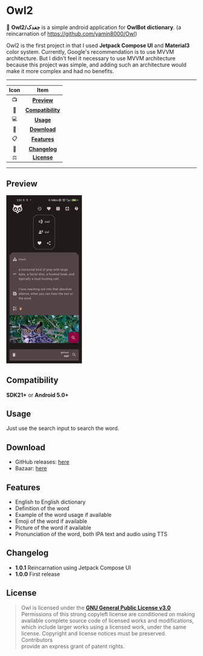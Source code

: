 # Owl2

🦉 **Owl2/جغدک** is a simple android application for **OwlBot dictionary**. (a reincarnation
of https://github.com/yamin8000/Owl)

Owl2 is the first project in that I used **Jetpack Compose UI** and **Material3** color system.
Currently, Google's recommendation is to use MVVM architecture. But I didn't feel it necessary to
use MVVM architecture because this project was simple, and adding such an architecture would make it
more complex and had no benefits.

---

| Icon |                Item                 |
|:----:|:-----------------------------------:|
|  📺  |       [**Preview**](#Preview)       |
|  📱  | [**Compatibility**](#Compatibility) |
|  💻  |         [**Usage**](#Usage)         |
|  📩  |      [**Download**](#Download)      |
|  📋  |      [**Features**](#Features)      |
|  🧾  |     [**Changelog**](#Changelog)     |
|  ⚖️  |       [**License**](#License)       |

---

## Preview

<img src="./screenshots/1.0.1/Screenshot_2022-08-24-02-51-48-048_io.github.yamin8000.owl.jpg" alt="preview" width="200"/>

## Compatibility

**SDK21+** or **Android 5.0+**

## Usage

Just use the search input to search the word.

## Download

- GitHub releases: [here](https://github.com/yamin8000/Owl2/releases)
- Bazaar: [here](https://cafebazaar.ir/app/io.github.yamin8000.owl)

## Features

- English to English dictionary
- Definition of the word
- Example of the word usage if available
- Emoji of the word if available
- Picture of the word if available
- Pronunciation of the word, both IPA text and audio using TTS

## Changelog

- **1.0.1** Reincarnation using Jetpack Compose UI
- **1.0.0** First release

## License

> Owl is licensed under the **[GNU General Public License v3.0](./LICENSE)**  
> Permissions of this strong copyleft license are conditioned on making  
> available complete source code of licensed works and modifications,  
> which include larger works using a licensed work, under the same  
> license. Copyright and license notices must be preserved. Contributors  
> provide an express grant of patent rights.
